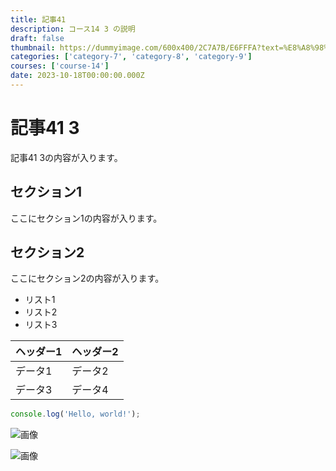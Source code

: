 ```yaml
---
title: 記事41
description: コース14 3 の説明
draft: false
thumbnail: https://dummyimage.com/600x400/2C7A7B/E6FFFA?text=%E8%A8%98%E4%BA%8B41
categories: ['category-7', 'category-8', 'category-9']
courses: ['course-14']
date: 2023-10-18T00:00:00.000Z
---
```


# 記事41 3

記事41 3の内容が入ります。

## セクション1
ここにセクション1の内容が入ります。

## セクション2
ここにセクション2の内容が入ります。

- リスト1
- リスト2
- リスト3

| ヘッダー1 | ヘッダー2 |
| --------- | --------- |
| データ1   | データ2   |
| データ3   | データ4   |

```javascript
console.log('Hello, world!');
```


![画像](https://dummyimage.com/320x180/2D3748/F5F7FA?text=%E8%A8%98%E4%BA%8B41+3)

![画像](https://dummyimage.com/640x360/1A202C/EDF2F7?text=%E8%A8%98%E4%BA%8B41+3)